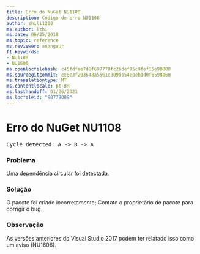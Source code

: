 ```yaml
---
title: Erro do NuGet NU1108
description: Código de erro NU1108
author: zhili1208
ms.author: lzhi
ms.date: 06/25/2018
ms.topic: reference
ms.reviewer: anangaur
f1_keywords:
- NU1108
- NU1606
ms.openlocfilehash: c45fdfae7d8f697770fc2bdef85c9fef15e90800
ms.sourcegitcommit: ee6c3f203648a5561c809db54ebeb1d0f0598b68
ms.translationtype: MT
ms.contentlocale: pt-BR
ms.lasthandoff: 01/26/2021
ms.locfileid: "98779009"
---
```

# <a name="nuget-error-nu1108"></a>Erro do NuGet NU1108

<pre>Cycle detected: A -> B -> A</pre>

### <a name="issue"></a>Problema
Uma dependência circular foi detectada.

### <a name="solution"></a>Solução
O pacote foi criado incorretamente; Contate o proprietário do pacote para corrigir o bug.

### <a name="note"></a>Observação
As versões anteriores do Visual Studio 2017 podem ter relatado isso como um aviso (NU1606).
